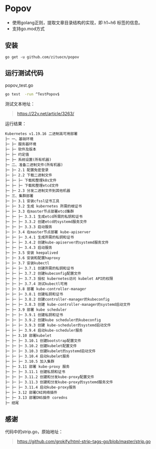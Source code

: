 # Popov

* 使用golang正则，提取文章目录结构的实现，即 h1~h6 标签的信息。
* 支持go.mod方式

## 安装

```shell
go get -u github.com/zituocn/popov
```

## 运行测试代码

popov_test.go

```sh
go test  -run ^TestPopov$
```


测试文本地址：

> https://22v.net/article/3263/


运行结果：

```shell
Kubernetes v1.19.16 二进制高可用部署
├─ 一、基础环境
├─ ├─ 服务器环境
├─ ├─ 软件及版本
├─ ├─ 约定值
├─ ├─ 系统设置(所有机器)
├─ 二、准备二进制文件(所有机器)
├─ ├─ 2.1 配置免密登录
├─ ├─ 2.2 下载二进制文件
├─ ├─ ├─ 下载和整理k8s文件
├─ ├─ ├─ 下载和整理etcd文件
├─ ├─ 2.3 分发二进制文件到其他机器
├─ 三、集群部署
├─ ├─ 3.1 安装cfssl证书工具
├─ ├─ 3.2 生成 kubernetes 所需的根证书
├─ ├─ 3.3 在master节点部署etcd集群
├─ ├─ ├─ 3.3.1 生成etcd所需的私钥和证书
├─ ├─ ├─ 3.3.2 创建etcd的systemd服务文件
├─ ├─ ├─ 3.3.3 启动服务
├─ ├─ 3.4 在master节点部署 kube-apiserver
├─ ├─ ├─ 3.4.1 生成所需的私钥和证书
├─ ├─ ├─ 3.4.2 创建kube-apiserver的systemd服务文件
├─ ├─ ├─ 3.4.3 启动服务
├─ ├─ 3.5 安装 keepalived
├─ ├─ 3.6 安装和配置haproxy
├─ ├─ 3.7 安装kubectl
├─ ├─ ├─ 3.7.1 创建所需的私钥和证书
├─ ├─ ├─ 3.7.2 创建kubeconfig配置文件
├─ ├─ ├─ 3.7.3 授权 kubernetes访问 kubelet API的权限
├─ ├─ ├─ 3.7.4 测试kubectl可用
├─ ├─ 3.8 部署 kube-controller-manager
├─ ├─ ├─ 3.8.1 创建私钥和证书
├─ ├─ ├─ 3.8.2 创建controller-manager的kubeconfig
├─ ├─ ├─ 3.8.3 创建 kube-controller-manager的systemd启动文件
├─ ├─ 3.9 部署 kube scheduler
├─ ├─ ├─ 3.9.1 创建私钥和证书
├─ ├─ ├─ 3.9.2 创建kube scheduler的kubeconfig
├─ ├─ ├─ 3.9.3 创建 kube-scheduler的systemd启动文件
├─ ├─ ├─ 3.9.4 启动kube-scheduler服务
├─ ├─ 3.10 部署kubelet
├─ ├─ ├─ 3.10.1 创建bootstrap配置文件
├─ ├─ ├─ 3.10.2 创建kubelet配置文件
├─ ├─ ├─ 3.10.3 创建kubelet的systemd启动文件
├─ ├─ ├─ 3.10.4 启动kubelet服务
├─ ├─ ├─ 3.10.5 加入集群
├─ ├─ 3.11 部署 kube-proxy 服务
├─ ├─ ├─ 3.11.1 创建私钥和证书
├─ ├─ ├─ 3.11.2 创建和分发kube-proxy配置文件
├─ ├─ ├─ 3.11.3 创建和分发kube-proxy的systemd服务文件
├─ ├─ ├─ 3.11.4 启动kube-proxy服务
├─ ├─ 3.12 部署CNI网络插件
├─ ├─ 3.13 部署DNS插件 coredns
├─ 结尾
```

## 感谢

代码中的strip.go，原始地址：

> https://github.com/grokify/html-strip-tags-go/blob/master/strip.go
